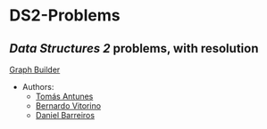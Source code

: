 # DS2-Problems

## *Data Structures 2* problems, with resolution

[Graph Builder](https://csacademy.com/app/graph_editor/)

- Authors:
  - [Tomás Antunes](https://github.com/tomassantunes)
  - [Bernardo Vitorino](https://github.com/Berna-RV)
  - [Daniel Barreiros](https://github.com/dbarreiros)
